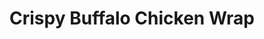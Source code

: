 ---
title: "Crispy Buffalo Chicken Wrap"
price: "$12.00"
category: "Classic-Wraps"
img: "src/images/menu/burrito.jpg"
desc: "Filled with buffalo chicken, lettuce, tomato, cheese, and ranch dressing"
---